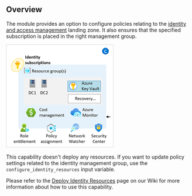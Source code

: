 <!-- markdownlint-disable first-line-h1 -->
## Overview

The module provides an option to configure policies relating to the [identity and access management][alz_identity] landing zone. It also ensures that the specified subscription is placed in the right management group.

![Overview of the Azure landing zones identity resources][alz_identity_overview]

This capability doesn't deploy any resources. If you want to update policy settings related to the identity management group, use the `configure_identity_resources` input variable.

Please refer to the [Deploy Identity Resources][wiki_deploy_identity_resources] page on our Wiki for more information about how to use this capability.

 [//]: # (*****************************)
 [//]: # (INSERT IMAGE REFERENCES BELOW)
 [//]: # (*****************************)

[alz_identity_overview]: media/terraform-caf-enterprise-scale-identity.png "A conceptual architecture diagram focusing on the identity resources for an Azure landing zone."

 [//]: # (************************)
 [//]: # (INSERT LINK LABELS BELOW)
 [//]: # (************************)

[alz_identity]: https://docs.microsoft.com/azure/cloud-adoption-framework/ready/landing-zone/design-area/identity-access

[wiki_deploy_identity_resources]: %5BExamples%5D-Deploy-Identity-Resources "Wiki - Deploy Identity Resources"
